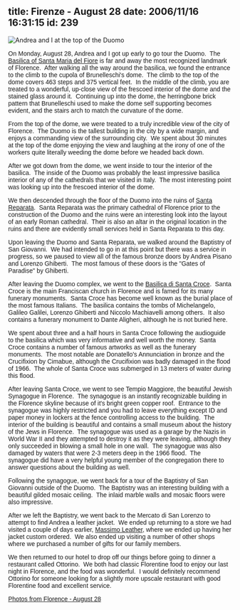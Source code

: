 title: Firenze - August 28
date: 2006/11/16 16:31:15
id: 239
---
![Andrea and I at the top of the Duomo](/journal_images/mini-DSC02175-journal.jpg)

<font face="Arial">On Monday, August 28, Andrea and I got up early to go tour the Duomo.  The [Basilica of Santa Maria del Fiore](http://en.wikipedia.org/wiki/Santa_Maria_del_Fiore) is far and away the most recognized landmark of Florence.  After walking all the way around the basilica, we found the entrance to the climb to the cupola of Brunelleschi's dome.  The climb to the top of the dome covers 463 steps and 375 vertical feet.  In the middle of the climb, you are treated to a wonderful, up-close view of the frescoed interior of the dome and the stained glass around it.  Continuing up into the dome, the herringbone brick pattern that Brunelleschi used to make the dome self supporting becomes evident, and the stairs arch to match the curvature of the dome.</font>

<font face="Arial">From the top of the dome, we were treated to a truly incredible view of the city of Florence.  The Duomo is the tallest building in the city by a wide margin, and enjoys a commanding view of the surrounding city.  We spent about 30 minutes at the top of the dome enjoying the view and laughing at the irony of one of the workers quite literally weeding the dome before we headed back down.</font>

<font face="Arial">After we got down from the dome, we went inside to tour the interior of the basilica.  The inside of the Duomo was probably the least impressive basilica interior of any of the cathedrals that we visited in Italy.  The most interesting point was looking up into the frescoed interior of the dome.</font>

<font face="Arial">We then descended through the floor of the Duomo into the ruins of [Santa Reparata](http://en.wikipedia.org/wiki/Santa_Reparata_%28Florence%29).  Santa Reparata was the primary cathedral of Florence prior to the construction of the Duomo and the ruins were an interesting look into the layout of an early Roman cathedral.  Their is also an altar in the original location in the ruins and there are evidently small services held in Santa Reparata to this day.</font>

<font face="Arial">Upon leaving the Duomo and Santa Reparata, we walked around the Baptistry of San Giovanni.  We had intended to go in at this point but there was a service in progress, so we paused to view all of the famous bronze doors by Andrea Pisano and Lorenzo Ghiberti.  The most famous of these doors is the "Gates of Paradise" by Ghiberti.</font>

<font face="Arial">After leaving the Duomo complex, we went to the [Basilica di Santa Croce](http://en.wikipedia.org/wiki/Basilica_di_Santa_Croce_di_Firenze).  Santa Croce is the main Franciscan church in Florence and is famed for its many funerary monuments.  Santa Croce has become well known as the burial place of the most famous Italians.  The basilica contains the tombs of Michelangelo, Galileo Galilei, Lorenzo Ghiberti and Niccolo Machiavelli among others.  It also contains a funerary monument to Dante Aligheri, although he is not buried here. </font>

<font face="Arial">We spent about three and a half hours in Santa Croce following the audioguide to the basilica which was very informative and well worth the money.  Santa Croce contains a number of famous artworks as well as the funerary monuments.  The most notable are Donatello's Annunciation in bronze and the Crucifixion by Cimabue, although the Crucifixion was badly damaged in the flood of 1966.  The whole of Santa Croce was submerged in 13 meters of water during this flood. </font>

<font face="Arial">After leaving Santa Croce, we went to see Tempio Maggiore, the beautiful Jewish Synagogue in Florence.  The synagogue is an instantly recognizable building in the Florence skyline because of it's bright green copper roof.  Entrance to the synagogue was highly restricted and you had to leave everything except ID and paper money in lockers at the fence controlling access to the building.  The interior of the building is beautiful and contains a small museum about the history of the Jews in Florence.  The synagogue was used as a garage by the Nazis in World War II and they attempted to destroy it as they were leaving, although they only succeeded in blowing a small hole in one wall.  The synagogue was also damaged by waters that were 2-3 meters deep in the 1966 flood.  The synagogue did have a very helpful young member of the congregation there to answer questions about the building as well.</font>

<font face="Arial">Following the synagogue, we went back for a tour of the Baptistry of San Giovanni outside of the Duomo.  The Baptistry was an interesting building with a beautiful gilded mosaic ceiling.  The inlaid marble walls and mosaic floors were also impressive.</font>

<font face="Arial">After we left the Baptistry, we went back to the Mercato di San Lorenzo to attempt to find Andrea a leather jacket.  We ended up returning to a store we had visited a couple of days earlier, [Massimo Leather](http://www.massimoleather.com/), where we ended up having her jacket custom ordered.  We also ended up visiting a number of other shops where we purchased a number of gifts for our family members.</font>

<font face="Arial">We then returned to our hotel to drop off our things before going to dinner a restaurant called Ottorino.  We both had classic Florentine food to enjoy our last night in Florence, and the food was wonderful.  I would definitely recommend Ottorino for someone looking for a slightly more upscale restaurant with good Florentine food and excellent service.</font>

<font face="Arial">[Photos from Florence - August 28](PhotoAlbum.aspx?ID=ITALY2006-DAY9)</font>